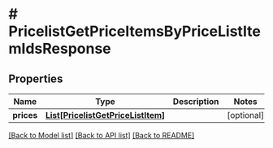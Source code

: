 # # PricelistGetPriceItemsByPriceListItemIdsResponse


## Properties 


Name | Type | Description | Notes
------------ | ------------- | ------------- | -------------
**prices**| [**List[PricelistGetPriceListItem]**](PricelistGetPriceListItem.md) |   | [optional]


[[Back to Model list]](../../README.md#models) [[Back to API list]](../../README.md#endpoints) [[Back to README]](../../README.md)

